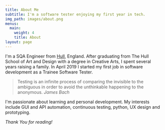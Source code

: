 ```yaml
---
title: About Me
subtitle: I'm a software tester enjoying my first year in tech.
img_path: images/about.png
menus:
  main:
    weight: 4
    title: About
layout: page
---
```


I'm a SQA Engineer from [Hull](https://en.wikipedia.org/wiki/Kingston_upon_Hull), England. After graduating from The Hull School of Art and Design with a degree in Creative Arts, I spent several years raising a family. In April 2019 I started my first job in software development as a Trainee Software Tester.


>Testing is an infinite process of comparing the invisible to the ambiguous in order to avoid the unthinkable happening to the anonymous. <cite>James Bach</cite>

I'm passionate about learning and personal development. My interests include GUI and API automation, continuous testing, python, UX design and prototyping. 

*Thank You for reading!*
